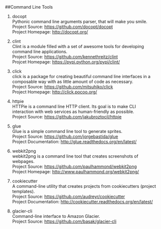 ##Command Line Tools

1. docopt  
Pythonic command line arguments parser, that will make you smile.  
Project Source: https://github.com/docopt/docopt  
Project Homepage: http://docopt.org/

1. clint  
Clint is a module filled with a set of awesome tools for developing command line applications.  
Project Source: https://github.com/kennethreitz/clint  
Projcet Homepage: https://pypi.python.org/pypi/clint/

1. click  
click is a package for creating beautiful command line interfaces in a composable way with as little amount of code as necessary.  
Project Source: https://github.com/mitsuhiko/click  
Project Homepage: http://click.pocoo.org/

1. httpie  
HTTPie is a command line HTTP client. Its goal is to make CLI interaction with web services as human-friendly as possible.  
Project Source: https://github.com/jakubroztocil/httpie

1. glue  
Glue is a simple command line tool to generate sprites.  
Project Source: https://github.com/jorgebastida/glue  
Project Documentation: http://glue.readthedocs.org/en/latest/

1. webkit2png  
webkit2png is a command line tool that creates screenshots of webpages.  
Project Source: https://github.com/paulhammond/webkit2png  
Project Homepage: http://www.paulhammond.org/webkit2png/  

1. cookiecutter   
A command-line utility that creates projects from cookiecutters (project templates).  
Project Source: https://github.com/audreyr/cookiecutter   
Project Documentation: http://cookiecutter.readthedocs.org/en/latest/

1. glacier-cli   
Command-line interface to Amazon Glacier.   
Project Source: https://github.com/basak/glacier-cli   
